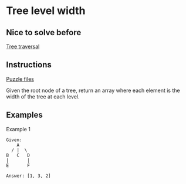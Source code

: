# Tree level width

## Nice to solve before
[Tree traversal](../traversal/TreeTraversal.md)

## Instructions

[Puzzle files](.)

Given the root node of a tree, return an array where each element is the width of the tree at each level.

## Examples

Example 1

```
Given:
    A
  / |  \
B   C   D
|       |
E       F

Answer: [1, 3, 2]
```
